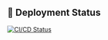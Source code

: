 ## 🚀 Deployment Status

[![CI/CD Status](https://github.com/cleanpygame/cleanpygame/actions/workflows/deploy.yml/badge.svg)](https://github.com/cleanpygame/cleanpygame/actions/workflows/deploy.yml)